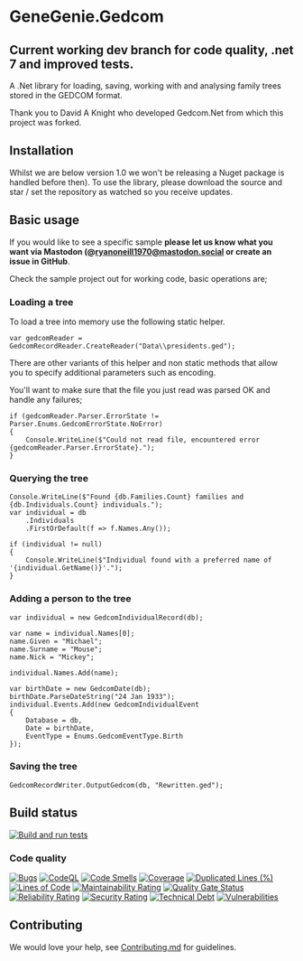 # GeneGenie.Gedcom

## Current working dev branch for code quality, .net 7 and improved tests.

A .Net library for loading, saving, working with and analysing family trees stored in the GEDCOM format.

Thank you to David A Knight who developed Gedcom.Net from which this project was forked.

## Installation

Whilst we are below version 1.0 we won't be releasing a Nuget package is handled before then). To use the library, please download the source and star / set the repository as watched so you receive updates.

## Basic usage

If you would like to see a specific sample **please let us know what you want via Mastodon (@ryanoneill1970@mastodon.social or create an issue in GitHub**.

Check the sample project out for working code, basic operations are;

### Loading a tree

To load a tree into memory use the following static helper.

    var gedcomReader = GedcomRecordReader.CreateReader("Data\\presidents.ged");

There are other variants of this helper and non static methods that allow you to specify additional parameters such as encoding.

You'll want to make sure that the file you just read was parsed OK and handle any failures;

    if (gedcomReader.Parser.ErrorState != Parser.Enums.GedcomErrorState.NoError)
    {
        Console.WriteLine($"Could not read file, encountered error {gedcomReader.Parser.ErrorState}.");
    }

### Querying the tree

    Console.WriteLine($"Found {db.Families.Count} families and {db.Individuals.Count} individuals.");
    var individual = db
        .Individuals
        .FirstOrDefault(f => f.Names.Any());

    if (individual != null)
    {
        Console.WriteLine($"Individual found with a preferred name of '{individual.GetName()}'.");
    }

### Adding a person to the tree

    var individual = new GedcomIndividualRecord(db);

    var name = individual.Names[0];
    name.Given = "Michael";
    name.Surname = "Mouse";
    name.Nick = "Mickey";

    individual.Names.Add(name);

    var birthDate = new GedcomDate(db);
    birthDate.ParseDateString("24 Jan 1933");
    individual.Events.Add(new GedcomIndividualEvent
    {
        Database = db,
        Date = birthDate,
        EventType = Enums.GedcomEventType.Birth
    });

### Saving the tree

    GedcomRecordWriter.OutputGedcom(db, "Rewritten.ged");

## Build status
[![Build and run tests](https://github.com/TheGeneGenieProject/GeneGenie.Gedcom/actions/workflows/sonar.yml/badge.svg)](https://github.com/TheGeneGenieProject/GeneGenie.Gedcom/actions/workflows/sonar.yml)

### Code quality
[![Bugs](https://sonarcloud.io/api/project_badges/measure?project=GeneGenie.Gedcom&metric=bugs)](https://sonarcloud.io/summary/new_code?id=GeneGenie.Gedcom)
[![CodeQL](https://github.com/TheGeneGenieProject/GeneGenie.Gedcom/actions/workflows/codeql.yml/badge.svg)](https://github.com/TheGeneGenieProject/GeneGenie.Gedcom/actions/workflows/codeql.yml)
[![Code Smells](https://sonarcloud.io/api/project_badges/measure?project=GeneGenie.Gedcom&metric=code_smells)](https://sonarcloud.io/summary/new_code?id=GeneGenie.Gedcom)
[![Coverage](https://sonarcloud.io/api/project_badges/measure?project=GeneGenie.Gedcom&metric=coverage)](https://sonarcloud.io/summary/new_code?id=GeneGenie.Gedcom)
[![Duplicated Lines (%)](https://sonarcloud.io/api/project_badges/measure?project=GeneGenie.Gedcom&metric=duplicated_lines_density)](https://sonarcloud.io/summary/new_code?id=GeneGenie.Gedcom)
[![Lines of Code](https://sonarcloud.io/api/project_badges/measure?project=GeneGenie.Gedcom&metric=ncloc)](https://sonarcloud.io/summary/new_code?id=GeneGenie.Gedcom)
[![Maintainability Rating](https://sonarcloud.io/api/project_badges/measure?project=GeneGenie.Gedcom&metric=sqale_rating)](https://sonarcloud.io/summary/new_code?id=GeneGenie.Gedcom)
[![Quality Gate Status](https://sonarcloud.io/api/project_badges/measure?project=GeneGenie.Gedcom&metric=alert_status)](https://sonarcloud.io/summary/new_code?id=GeneGenie.Gedcom)
[![Reliability Rating](https://sonarcloud.io/api/project_badges/measure?project=GeneGenie.Gedcom&metric=reliability_rating)](https://sonarcloud.io/summary/new_code?id=GeneGenie.Gedcom)
[![Security Rating](https://sonarcloud.io/api/project_badges/measure?project=GeneGenie.Gedcom&metric=security_rating)](https://sonarcloud.io/summary/new_code?id=GeneGenie.Gedcom)
[![Technical Debt](https://sonarcloud.io/api/project_badges/measure?project=GeneGenie.Gedcom&metric=sqale_index)](https://sonarcloud.io/summary/new_code?id=GeneGenie.Gedcom)
[![Vulnerabilities](https://sonarcloud.io/api/project_badges/measure?project=GeneGenie.Gedcom&metric=vulnerabilities)](https://sonarcloud.io/summary/new_code?id=GeneGenie.Gedcom)

## Contributing

We would love your help, see [Contributing.md](Contributing.md) for guidelines.

